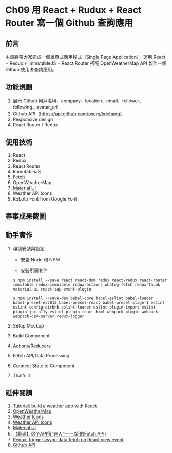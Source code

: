 # Ch09 用 React + Rudux + React Router 寫一個 Github 查詢應用

## 前言

本章將帶大家完成一個單頁式應用程式（Single Page Application），運用 React + Redux + ImmutableJS + React Router 搭配 OpenWeatherMap API 製作一個 Github 使用者查詢應用。

## 功能規劃

1. 展示 Github 用戶名稱、company、location、email、follower、following、avatar_url
2. Github API（https://api.github.com/users/kdchang）
3. Responsive design
4. React Router / Redux

## 使用技術

1. React
2. Redux
3. React Router
4. ImmutableJS
5. Fetch
6. OpenWeatherMap
7. [Material UI](http://www.material-ui.com/#/)
8. Weather API Icons
9. Roboto Font from Google Font

## 專案成果截圖

## 動手實作

1. 環境安裝與設定
	- 安裝 Node 和 NPM

	- 安裝所需套件

	```
	$ npm install --save react react-dom redux react-redux react-router immutable redux-immutable redux-actions whatwg-fetch redux-thunk material-ui react-tap-event-plugin
	```

	```
	$ npm install --save-dev babel-core babel-eslint babel-loader babel-preset-es2015 babel-preset-react babel-preset-stage-1 eslint eslint-config-airbnb eslint-loader eslint-plugin-import eslint-plugin-jsx-a11y eslint-plugin-react html-webpack-plugin webpack webpack-dev-server redux-logger
	```

2. Setup Mockup

3. Build Component

4. Actions/Reducers

5. Fetch API/Data Processing

6. Connect State to Component

7. That's it

## 延伸閱讀

1. [Tutorial: build a weather app with React](http://joanmira.com/tutorial-build-a-weather-app-with-react/)
2. [OpenWeatherMap](http://openweathermap.org/)
3. [Weather Icons](https://erikflowers.github.io/weather-icons/)
4. [Weather API Icons](https://erikflowers.github.io/weather-icons/api-list.html)
5. [Material UI](http://www.material-ui.com/#/)
6. [【翻译】这个API很“迷人”——(新的Fetch API)](http://www.w3ctech.com/topic/854)
7. [Redux: trigger async data fetch on React view event](http://stackoverflow.com/questions/33304225/redux-trigger-async-data-fetch-on-react-view-event)
8. [Github API](https://api.github.com/)
